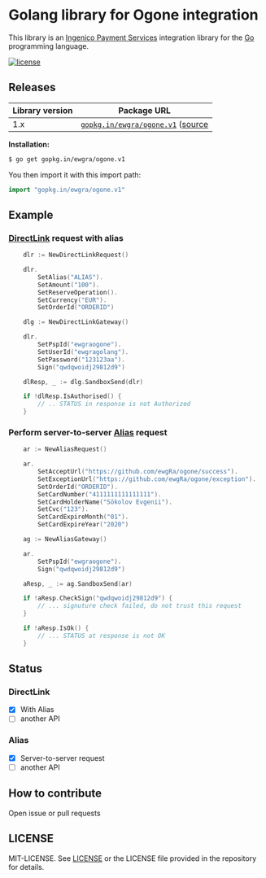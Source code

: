 # Golang library for Ogone integration

This library is an [Ingenico Payment Services](https://payment-services.ingenico.com/int/en) integration library for the
[Go](http://www.golang.org/) programming language.

[![license](http://img.shields.io/badge/license-MIT-red.svg?style=flat)](https://raw.githubusercontent.com/ewgra/ogone/master/LICENSE)

## Releases

Library version | Package URL
----------------------|------------------
1.x                   | [`gopkg.in/ewgra/ogone.v1`](https://gopkg.in/ewgra/ogone.v1) ([source](https://github.com/ewgra/ogone/tree/v1)

**Installation:**


```sh
$ go get gopkg.in/ewgra/ogone.v1
```

You then import it with this import path:

```go
import "gopkg.in/ewgra/ogone.v1"
```

## Example

### [DirectLink](https://payment-services.ingenico.com/int/en/ogone/support/guides/integration%20guides/directlink) request with alias

```go
	dlr := NewDirectLinkRequest()

	dlr.
		SetAlias("ALIAS").
		SetAmount("100").
		SetReserveOperation().
		SetCurrency("EUR").
		SetOrderId("ORDERID")

	dlg := NewDirectLinkGateway()

	dlr.
		SetPspId("ewgraogone").
		SetUserId("ewgragolang").
		SetPassword("123123aa").
		Sign("qwdqwoidj29812d9")

	dlResp, _ := dlg.SandboxSend(dlr)

	if !dlResp.IsAuthorised() {
		// .. STATUS in response is not Authorized
	}

```

### Perform server-to-server [Alias](https://payment-services.ingenico.com/int/en/ogone/support/guides/integration%20guides/alias-gateway) request

```go
	ar := NewAliasRequest()

	ar.
		SetAcceptUrl("https://github.com/ewgRa/ogone/success").
		SetExceptionUrl("https://github.com/ewgRa/ogone/exception").
		SetOrderId("ORDERID").
		SetCardNumber("4111111111111111").
		SetCardHolderName("Sökolov Evgenii").
		SetCvc("123").
		SetCardExpireMonth("01").
		SetCardExpireYear("2020")

	ag := NewAliasGateway()

	ar.
		SetPspId("ewgraogone").
		Sign("qwdqwoidj29812d9")

	aResp, _ := ag.SandboxSend(ar)

	if !aResp.CheckSign("qwdqwoidj29812d9") {
		// ... signuture check failed, do not trust this request
	}

	if !aResp.IsOk() {
		// ... STATUS at response is not OK
	}
```

## Status

### DirectLink

- [x] With Alias
- [ ] another API

### Alias

- [x] Server-to-server request
- [ ] another API

## How to contribute

Open issue or pull requests

## LICENSE

MIT-LICENSE. See [LICENSE](http://ewgra.mit-license.org/)
or the LICENSE file provided in the repository for details.
